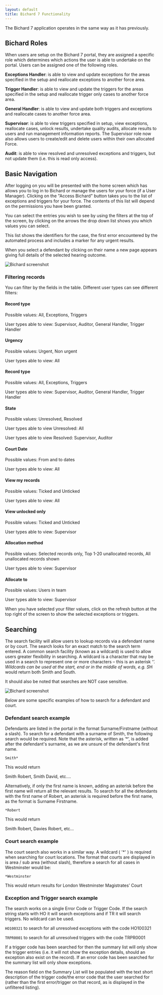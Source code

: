 ```yaml
---
layout: default
title: Bichard 7 Functionality
---
```


The Bichard 7 application operates in the same way as it has previously.

## Bichard Roles

When users are setup on the Bichard 7 portal, they are assigned a specific role which determines which actions the user is able to undertake on the portal. Users can be assigned one of the following roles. 

**Exceptions Handler**: is able to view and update exceptions for the areas specified in the setup and reallocate exceptions to another force area. 

**Trigger Handler**: is able to view and update the triggers for the areas specified in the setup and reallocate trigger only cases to another force area. 

**General Handler**: is able to view and update both triggers and exceptions and reallocate cases to another force area. 

**Supervisor**: is able to view triggers specified in setup, view exceptions, reallocate cases, unlock results, undertake quality audits, allocate results to users and run management information reports. The Supervisor role now also allows users to create/edit and delete users within their own allocated Force.

**Audit**: is able to view resolved and unresolved exceptions and triggers, but not update them (i.e. this is read only access). 

## Basic Navigation

After logging on you will be presented with the home screen which has allows you to log in to Bichard or manage the users for your force (if a User Manager). Clicking on the "Access Bichard" button takes you to the list of exceptions and triggers for your force. The contents of this list will depend on the permissions you have been granted.

You can select the entries you wish to see by using the filters at the top of the screen, by clicking on the arrows the drop down list shows you which values you can select. 

This list shows the identifiers for the case, the first error encountered by the automated process and includes a marker for any urgent results.

When you select a defendant by clicking on their name a new page appears giving full details of the selected hearing outcome.

![Bichard screenshot](image1.png)

### Filtering records

You can filter by the fields in the table. Different user types can see different filters:

#### Record type

Possible values: All, Exceptions, Triggers

User types able to view: Supervisor, Auditor, General Handler, Trigger Handler

#### Urgency

Possible values: Urgent, Non urgent

User types able to view: All

#### Record type

Possible values: All, Exceptions, Triggers

User types able to view: Supervisor, Auditor, General Handler, Trigger Handler

#### State

Possible values: Unresolved, Resolved

User types able to view Unresolved: All

User types able to view Resolved: Supervisor, Auditor

#### Court Date

Possible values: From and to dates

User types able to view: All

#### View my records

Possible values: Ticked and Unticked

User types able to view: All

#### View unlocked only

Possible values: Ticked and Unticked

User types able to view: Supervisor

#### Allocation method

Possible values: Selected records only, Top 1-20 unallocated records, All unallocated records shown

User types able to view: Supervisor

#### Allocate to

Possible values: Users in team

User types able to view: Supervisor

When you have selected your filter values, click on the refresh button at the top right of the screen to show the selected exceptions or triggers.

## Searching

The search facility will allow users to lookup records via a defendant name or by court. The search looks for an exact match to the search term entered. A common search facility (known as a wildcard) is used to allow users greater flexibility in searching. A wildcard is a character that may be used in a search to represent one or more characters – this is an asterisk ‘*’. Wildcards can be used at the start, end or in the middle of words, e.g. S*H would return both Smith and South.

It should also be noted that searches are NOT case sensitive.

![Bichard screenshot](image1.png)

Below are some specific examples of how to search for a defendant and court.

### Defendant search example

Defendants are listed in the portal in the format Surname/Firstname (without a slash). To search for a defendant with a surname of Smith, the following search would be required. Note that the asterisk, written as ‘*’, is added after the defendant's surname, as we are unsure of the defendant's first name.

`Smith*`

This would return

Smith Robert, Smith David, etc….

Alternatively, if only the first name is known, adding an asterisk before the first name will return all the relevant results. To search for all the defendants with the first name of Robert, an asterisk is required before the first name, as the format is Surname Firstname.

`*Robert`

This would return

Smith Robert, Davies Robert, etc…

### Court search example

The court search also works in a similar way. A wildcard ( '*' ) is required when searching for court locations. The format that courts are displayed in is area / sub area (without slash), therefore a search for all cases in Westminster would be:

`*Westminster`

This would return results for London Westminster Magistrates’ Court

### Exception and Trigger search example

The search works on a single Error Code or Trigger Code. If the search string starts with HO it will search exceptions and if TR it will search triggers. No wildcard can be used.

`HO100321` to search for all unresolved exceptions with the code HO100321

`TRPR0001` to search for all unresolved triggers with the code TRPR0001

If a trigger code has been searched for then the summary list will only show the trigger entries (i.e. it will not show the exception details, should an exception also exist on the record). If an error code has been searched for the summary list will only show exceptions.

The reason field on the Summary List will be populated with the text short description of the trigger code/the error code that the user searched for (rather than the first error/trigger on that record, as is displayed in the unfiltered listing). 
